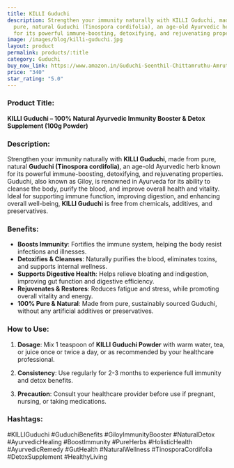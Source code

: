 ```yaml
---
title: KILLI Guduchi
description: Strengthen your immunity naturally with KILLI Guduchi, made from
  pure, natural Guduchi (Tinospora cordifolia), an age-old Ayurvedic herb known
  for its powerful immune-boosting, detoxifying, and rejuvenating properties.
image: /images/blog/killi-guduchi.jpg
layout: product
permalink: products/:title
category: Guduchi
buy_now_link: https://www.amazon.in/Guduchi-Seenthil-Chittamruthu-Amruthaballi-Powder/dp/B00WMMB0KI/ref=sr_1_42?crid=1TX1M06Q0LCMB&tag=ayushmonk-21
price: "340"
star_rating: "5.0"
---
```

### Product Title:
**KILLI Guduchi – 100% Natural Ayurvedic Immunity Booster & Detox Supplement (100g Powder)**

### Description:
Strengthen your immunity naturally with **KILLI Guduchi**, made from pure, natural **Guduchi (Tinospora cordifolia)**, an age-old Ayurvedic herb known for its powerful immune-boosting, detoxifying, and rejuvenating properties. Guduchi, also known as Giloy, is renowned in Ayurveda for its ability to cleanse the body, purify the blood, and improve overall health and vitality. Ideal for supporting immune function, improving digestion, and enhancing overall well-being, **KILLI Guduchi** is free from chemicals, additives, and preservatives.

### Benefits:
- **Boosts Immunity**: Fortifies the immune system, helping the body resist infections and illnesses.
- **Detoxifies & Cleanses**: Naturally purifies the blood, eliminates toxins, and supports internal wellness.
- **Supports Digestive Health**: Helps relieve bloating and indigestion, improving gut function and digestive efficiency.
- **Rejuvenates & Restores**: Reduces fatigue and stress, while promoting overall vitality and energy.
- **100% Pure & Natural**: Made from pure, sustainably sourced Guduchi, without any artificial additives or preservatives.

### How to Use:
1. **Dosage**: Mix 1 teaspoon of **KILLI Guduchi Powder** with warm water, tea, or juice once or twice a day, or as recommended by your healthcare professional.
   
2. **Consistency**: Use regularly for 2-3 months to experience full immunity and detox benefits.

3. **Precaution**: Consult your healthcare provider before use if pregnant, nursing, or taking medications.

### Hashtags:
#KILLIGuduchi #GuduchiBenefits #GiloyImmunityBooster #NaturalDetox #AyurvedicHealing #BoostImmunity #PureHerbs #HolisticHealth #AyurvedicRemedy #GutHealth #NaturalWellness #TinosporaCordifolia #DetoxSupplement #HealthyLiving
